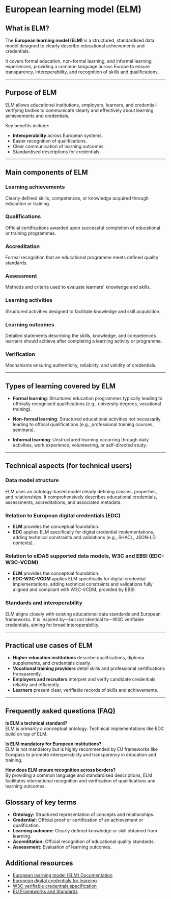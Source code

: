 # European learning model (ELM)

## What is ELM?

The **European learning model (ELM)** is a structured, standardised data model designed to clearly describe educational achievements and credentials.

It covers formal education, non-formal learning, and informal learning experiences, providing a common language across Europe to ensure transparency, interoperability, and recognition of skills and qualifications.

---

## Purpose of ELM

ELM allows educational institutions, employers, learners, and credential-verifying bodies to communicate clearly and effectively about learning achievements and credentials.

Key benefits include:

- **Interoperability** across European systems.
- Easier recognition of qualifications.
- Clear communication of learning outcomes.
- Standardised descriptions for credentials.

---

## Main components of ELM

### Learning achievements  
Clearly defined skills, competences, or knowledge acquired through education or training.

### Qualifications  
Official certifications awarded upon successful completion of educational or training programmes.

### Accreditation  
Formal recognition that an educational programme meets defined quality standards.

### Assessment  
Methods and criteria used to evaluate learners' knowledge and skills.

### Learning activities  
Structured activities designed to facilitate knowledge and skill acquisition.

### Learning outcomes  
Detailed statements describing the skills, knowledge, and competences learners should achieve after completing a learning activity or programme.

### Verification  
Mechanisms ensuring authenticity, reliability, and validity of credentials.

---

## Types of learning covered by ELM

- **Formal learning**: Structured education programmes typically leading to officially recognised qualifications (e.g., university degrees, vocational training).

- **Non-formal learning**: Structured educational activities not necessarily leading to official qualifications (e.g., professional training courses, seminars).

- **Informal learning**: Unstructured learning occurring through daily activities, work experience, volunteering, or self-directed study.

---

## Technical aspects (for technical users)

### Data model structure  
ELM uses an ontology-based model clearly defining classes, properties, and relationships. It comprehensively describes educational credentials, assessments, accreditations, and associated metadata.

### Relation to European digital credentials (EDC)  
- **ELM** provides the conceptual foundation.
- **EDC** applies ELM specifically for digital credential implementations, adding technical constraints and validations (e.g., SHACL, JSON-LD contexts).

### Relation to eIDAS supported data models, W3C and EBSI (EDC-W3C-VCDM)  
- **ELM** provides the conceptual foundation.
- **EDC-W3C-VCDM** applies ELM specifically for digital credential implementations, adding technical constraints and validations fully aligned and compliant with W3C-VCDM, provided by EBSI.

### Standards and interoperability  
ELM aligns closely with existing educational data standards and European frameworks. It is inspired by—but not identical to—W3C verifiable credentials, aiming for broad interoperability.

---

## Practical use cases of ELM

- **Higher education institutions** describe qualifications, diploma supplements, and credentials clearly.
- **Vocational training providers** detail skills and professional certifications transparently.
- **Employers and recruiters** interpret and verify candidate credentials reliably and efficiently.
- **Learners** present clear, verifiable records of skills and achievements.

---

## Frequently asked questions (FAQ)

**Is ELM a technical standard?**  
ELM is primarily a conceptual ontology. Technical implementations like EDC build on top of ELM.

**Is ELM mandatory for European institutions?**  
ELM is not mandatory but is highly recommended by EU frameworks like Europass to promote interoperability and transparency in education and training.

**How does ELM ensure recognition across borders?**  
By providing a common language and standardised descriptions, ELM facilitates international recognition and verification of qualifications and learning outcomes.



## Glossary of key terms

- **Ontology:** Structured representation of concepts and relationships.
- **Credential:** Official proof or certification of an achievement or qualification.
- **Learning outcome:** Clearly defined knowledge or skill obtained from learning.
- **Accreditation:** Official recognition of educational quality standards.
- **Assessment:** Evaluation of learning outcomes.



## Additional resources

- [European learning model (ELM) Documentation](https://europa.eu/europass/elm-browser/)
- [European digital credentials for learning](https://europa.eu/europass/digital-credentials/)
- [W3C verifiable credentials specification](https://www.w3.org/TR/vc-data-model/)
- [EU Frameworks and Standards](https://europa.eu/europass/en)



